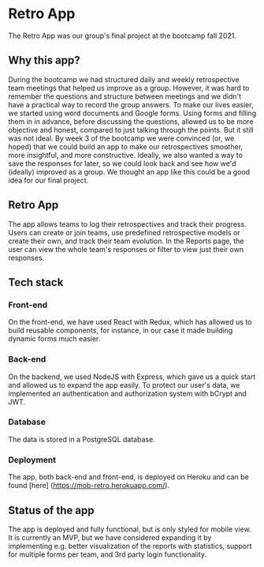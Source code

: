# Retro App

The Retro App was our group's final project at the </salt> bootcamp fall 2021. 

## Why this app?

During the bootcamp we had structured daily and weekly retrospective team meetings that helped us improve as a group. However, it was hard to remember the questions and structure between meetings and we didn't have a practical way to record the group answers. To make our lives easier, we started using word documents and Google forms. Using forms and filling them in in advance, before discussing the questions, allowed us to be more objective and honest, compared to just talking through the points. But it still was not ideal. By week 3 of the bootcamp we were convinced (or, we hoped) that we could build an app to make our retrospectives smoother, more insightful, and more constructive. Ideally, we also wanted a way to save the responses for later, so we could look back and see how we'd (ideally) improved as a group. We thought an app like this could be a good idea for our final project.

## Retro App
The app allows teams to log their retrospectives and track their progress. Users can create or join teams, use predefined retrospective models or create their own, and track their team evolution. In the Reports page, the user can view the whole team's responses or filter to view just their own responses.

## Tech stack
### Front-end
On the front-end, we have used React with Redux, which has allowed us to build reusable components, for instance, in our case it made building dynamic forms much easier.

### Back-end
On the backend, we used NodeJS with Express, which gave us a quick start and allowed us to expand the app easily. To protect our user's data, we implemented an authentication and authorization system with bCrypt and JWT.

### Database
The data is stored in a PostgreSQL database.

### Deployment
The app, both back-end and front-end, is deployed on Heroku and can be found [here] (https://mob-retro.herokuapp.com/).

## Status of the app
The app is deployed and fully functional, but is only styled for mobile view. It is currently an MVP, but we have considered expanding it by implementing e.g. better visualization of the reports with statistics, support for multiple forms per team, and 3rd party login functionality.
